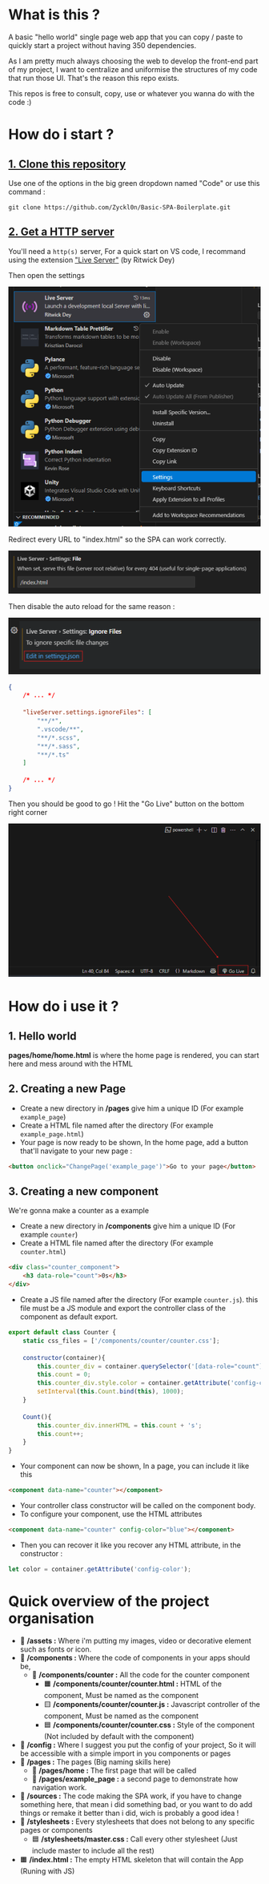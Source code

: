 # What is this ?
A basic "hello world" single page web app that you can copy / paste to quickly start a project without having 350 dependencies.

As I am pretty much always choosing the web to develop the front-end part of my project, I want to centralize and uniformise the structures of my code that run those UI. That's the reason this repo exists.

This repos is free to consult, copy, use or whatever you wanna do with the code :)

# How do i start ?

## <u>1. Clone this repository</u>
Use one of the options in the big green dropdown named "Code" or use this command :
```
git clone https://github.com/Zyckl0n/Basic-SPA-Boilerplate.git
```

## <u>2. Get a HTTP server</u>
You'll need a ```http(s)``` server, For a quick start on VS code, I recommand using the extension ["Live Server"](https://marketplace.visualstudio.com/items/?itemName=ritwickdey.LiveServer) (by Ritwick Dey)

Then open the settings 

![alt text](/assets/__readme/live_server_config_1.png)

Redirect every URL to "index.html" so the SPA can work correctly.

![alt text](/assets/__readme/live_server_config_2.png)

Then disable the auto reload for the same reason :

![alt text](/assets/__readme/live_server_config_3.png)

```json
{
    /* ... */

    "liveServer.settings.ignoreFiles": [
        "**/*",
        ".vscode/**",
        "**/*.scss",
        "**/*.sass",
        "**/*.ts"
    ]

    /* ... */
}
```

Then you should be good to go ! Hit the "Go Live" button on the bottom right corner

![alt text](/assets/__readme/live_server_config_4.png)
# How do i use it ?

## 1. Hello world
**pages/home/home.html** is where the home page is rendered, you can start here and mess around with the HTML

## 2. Creating a new Page
* Create a new directory in **/pages** give him a unique ID (For example ```example_page```)
* Create a HTML file named after the directory (For example ```example_page.html```)
* Your page is now ready to be shown, In the home page, add a button that'll navigate to your new page :
```html
<button onclick="ChangePage('example_page')">Go to your page</button>
```

## 3. Creating a new component
We're gonna make a counter as a example
* Create a new directory in **/components** give him a unique ID (For example ```counter```)
* Create a HTML file named after the directory (For example ```counter.html```)
```html
<div class="counter_component">
    <h3 data-role="count">0s</h3>
</div>
```
* Create a JS file named after the directory (For example ```counter.js```). this file must be a JS module and export the controller class of the component as default export.
```js
export default class Counter {
    static css_files = ['/components/counter/counter.css'];

    constructor(container){
        this.counter_div = container.querySelector('[data-role="count"]');
        this.count = 0;
        this.counter_div.style.color = container.getAttribute('config-color');
        setInterval(this.Count.bind(this), 1000);
    }

    Count(){
        this.counter_div.innerHTML = this.count + 's';
        this.count++;
    }
}
```
* Your component can now be shown, In a page, you can include it like this
```html
<component data-name="counter"></component>
```
* Your controller class constructor will be called on the component body.
* To configure your component, use the HTML attributes
```html
<component data-name="counter" config-color="blue"></component>
```
* Then you can recover it like you recover any HTML attribute, in the constructor : 
```js
let color = container.getAttribute('config-color');
```

# Quick overview of the project organisation

* 📁 **/assets :** Where i'm putting my images, video or decorative element such as fonts or icon.
* 📁 **/components :** Where the code of components in your apps should be, 
    * 📁 **/components/counter :** All the code for the counter component
        * 🟧 **/components/counter/counter.html :** HTML of the component, Must be named as the component
        * 🟨 **/components/counter/counter.js :** Javascript controller of the component, Must be named as the component
        * 🟦 **/components/counter/counter.css :** Style of the component (Not included by default with the component)
* 📁 **/config :** Where I suggest you put the config of your project, So it will be accessible with a simple import in you components or pages
* 📁 **/pages :** The pages (Big naming skills here)
    * 📁 **/pages/home :** The first page that will be called
    * 📁 **/pages/example_page :** a second page to demonstrate how navigation work.
* 📁 **/sources :** The code making the SPA work, if you have to change something here, that mean i did something bad, or you want to do add things or remake it better than i did, wich is probably a good idea !
* 📁 **/stylesheets :** Every stylesheets that does not belong to any specific pages or components
    * 🟦 **/stylesheets/master.css :** Call every other stylesheet (Just include master to include all the rest)
* 🟧 **/index.html :** The empty HTML skeleton that will contain the App (Runing with JS)